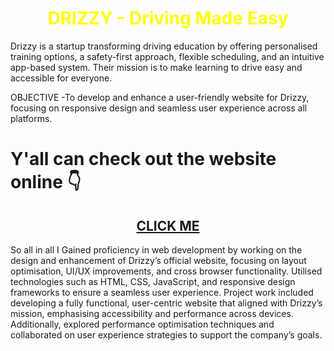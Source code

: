 <h1 align="center">
  <b><span style="color: yellow;">DRIZZY - Driving Made Easy</span></b>
</h1>

Drizzy is a startup transforming driving education by offering personalised training options, a safety-first approach, flexible scheduling, and
an intuitive app-based system. Their mission is to make learning to drive easy and accessible for everyone.

OBJECTIVE -To develop and enhance a user-friendly website for Drizzy, focusing on responsive design and seamless user experience across all
platforms.

<h1> Y'all can check out the website online 👇 </h1>
<h2 align="center">
  <a href=" https://www.drizzy.in/ ">CLICK ME</a>
</h2>


So all in all I Gained proficiency in web development by working on the design and enhancement of Drizzy’s official website, focusing on layout optimisation, UI/UX improvements, and cross browser functionality. Utilised technologies such as HTML, CSS, JavaScript, and responsive design frameworks to ensure a seamless user experience. Project work included developing a fully functional, user-centric website that aligned with Drizzy’s mission, emphasising accessibility and performance across devices. Additionally, explored performance optimisation techniques and collaborated on user experience strategies to support the company’s goals.
